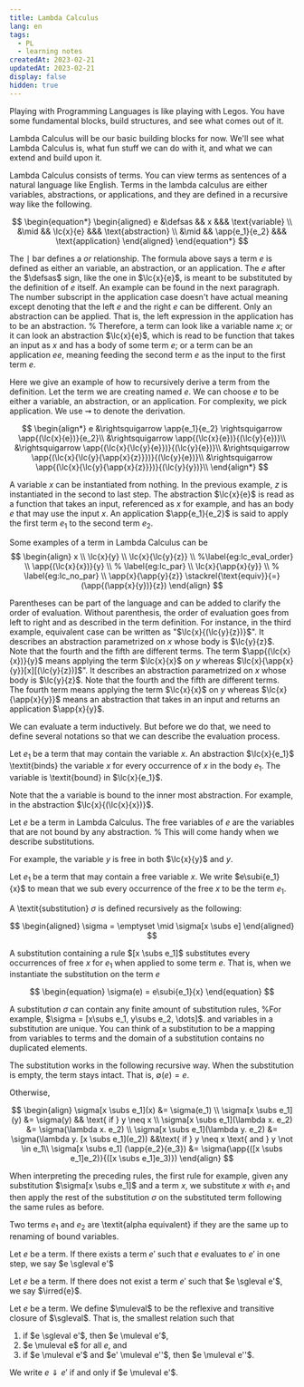 ```yaml
---
title: Lambda Calculus
lang: en
tags: 
  - PL 
  - learning notes
createdAt: 2023-02-21
updatedAt: 2023-02-21
display: false
hidden: true
---
```


Playing with Programming Languages is like playing with Legos. You have some fundamental blocks, build structures, and see what comes out of it. 

Lambda Calculus will be our basic building blocks for now. We'll see what Lambda Calculus is, what fun stuff we can do with it, and what we can extend and build upon it. 

Lambda Calculus consists of terms. You can view terms as sentences of a natural language like English. Terms in the lambda calculus are either variables, abstractions, or applications, and they are defined in a recursive way like the following. 

$$
\begin{equation*} 
    \begin{aligned}
    e &\defsas && x &&& \text{variable} \\
         &\mid && \lc{x}{e} &&& \text{abstraction} \\
         &\mid && \app{e_1}{e_2} &&& \text{application}
    \end{aligned}
\end{equation*}
$$

The $\mid$ bar defines a $\textit{or}$ relationship. The formula above says a term $e$ is defined as either an variable, an abstraction, or an application. The $e$ after the $\defsas$ sign, like the one in $\lc{x}{e}$, is meant to be substituted by the definition of $e$ itself. An example can be found in the next paragraph. The number subscript in the application case doesn't have actual meaning except denoting that the left $e$ and the right $e$ can be different. Only an abstraction can be applied. That is, the left expression in the application has to be an abstraction.  % Therefore, a term can look like a variable name $x$; or it can look an abstraction $\lc{x}{e}$, which is read to be function that takes an input as $x$ and has a body of some term $e$; or a term can be an application $e e$, meaning feeding the second term $e$ as the input to the first term $e$. 
    
Here we give an example of how to recursively derive a term from the definition. Let the term we are creating named $e$. We can choose $e$ to be either a variable, an abstraction, or an application. For complexity, we pick application. We use $\rightsquigarrow$ to denote the derivation. 

$$
\begin{align*}
e &\rightsquigarrow \app{e_1}{e_2} \rightsquigarrow \app{(\lc{x}{e})}{e_2}\\
    &\rightsquigarrow \app{(\lc{x}{e})}{(\lc{y}{e})}\\
    &\rightsquigarrow \app{(\lc{x}{\lc{y}{e}})}{(\lc{y}{e})}\\
    &\rightsquigarrow \app{(\lc{x}{\lc{y}{\app{x}{z}}})}{(\lc{y}{e})}\\
    &\rightsquigarrow \app{(\lc{x}{\lc{y}{\app{x}{z}}})}{(\lc{y}{y})}\\
\end{align*}
$$
    
A variable $x$ can be instantiated from nothing. In the previous example, $z$ is instantiated in the second to last step. The abstraction $\lc{x}{e}$ is read as a function that takes an input, referenced as $x$ for example, and has an body $e$ that may use the input $x$. An application $\app{e_1}{e_2}$ is said to apply the first term $e_1$ to the second term $e_2$.

Some examples of a term in Lambda Calculus can be 
$$
\begin{align}
    x \\
    \lc{x}{y} \\
    \lc{x}{\lc{y}{z}} \\ %\label{eg:lc_eval_order} \\
    \app{(\lc{x}{x})}{y} \\ % \label{eg:lc_par} \\
    \lc{x}{\app{x}{y}} \\ % \label{eg:lc_no_par} \\
    \app{x}{\app{y}{z}} \stackrel{\text{equiv}}{=} (\app{(\app{x}{y})}{z})
\end{align}
$$

Parentheses can be part of the language and can be added to clarify the order of evaluation. Without parenthesis, the order of evaluation goes from left to right and as described in the term definition. For instance, in the third example, equivalent case can be written as "$\lc{x}{(\lc{y}{z})}$". It describes an abstraction parametrized on $x$ whose body is $\lc{y}{z}$. Note that the fourth and the fifth are different terms. The term $\app{(\lc{x}{x})}{y}$ means applying the term $\lc{x}{x}$ on $y$ whereas $\lc{x}{\app{x}{y}}[x][(\lc{y}{z})]$". It describes an abstraction parametrized on $x$ whose body is $\lc{y}{z}$. Note that the fourth and the fifth are different terms. The fourth term means applying the term $\lc{x}{x}$ on $y$ whereas $\lc{x}{\app{x}{y}}$ means an abstraction that takes in an input and returns an application $\app{x}{y}$. 

We can evaluate a term inductively. But before we do that, we need to define several notations so that we can describe the evaluation process.

<definition-block name="Binding and Bound">

Let $e_1$ be a term that may contain the variable $x$. An abstraction $\lc{x}{e_1}$ \textit{binds} the variable $x$ for every occurrence of $x$ in the body $e_1$. The variable is \textit{bound} in $\lc{x}{e_1}$.

</definition-block>

Note that the a variable is bound to the inner most abstraction. For example, in the abstraction $\lc{x}{(\lc{x}{x})}$.

<definition-block name="Free Variables">

Let $e$ be a term in Lambda Calculus. The free variables of $e$ are the variables that are not bound by any abstraction.   % This will come handy when we describe substitutions. 

</definition-block>
    
For example, the variable $y$ is free in both $\lc{x}{y}$ and $y$.

<definition-block name="Substitution">

Let $e_1$ be a term that may contain a free variable $x$. We write $e\subi{e_1}{x}$ to mean that we sub every occurrence of the free $x$ to be the term $e_1$. 
    
A \textit{substitution} $\sigma$ is defined recursively as the following: 
    
$$
\begin{aligned}
    \sigma = \emptyset \mid \sigma[x \subs e]
\end{aligned}
$$

A substitution containing a rule $[x \subs e_1]$ substitutes every occurrences of free $x$ for $e_1$ when applied to some term $e$. That is, when we instantiate the substitution on the term $e$ 

$$
\begin{equation}
    \sigma(e) = e\subi{e_1}{x}
\end{equation}
$$
    
A substitution $\sigma$ can contain any finite amount of substitution rules, %For example, $\sigma = [x\subs e_1, y\subs e_2, \dots]$. 
and variables in a substitution are unique. You can think of a substitution to be a mapping from variables to terms and the domain of a substitution contains no duplicated elements. 

The substitution works in the following recursive way. When the substitution is empty, the term stays intact. That is, $\emptyset(e) = e$. 

Otherwise, 

$$
\begin{align}
    \sigma[x \subs e_1](x) &= \sigma(e_1) \\
    \sigma[x \subs e_1](y) &= \sigma(y) && \text{ if } y \neq x \\
    \sigma[x \subs e_1](\lambda x. e_2) &= \sigma(\lambda x. e_2) \\
    \sigma[x \subs e_1](\lambda y. e_2) &= \sigma(\lambda y. [x \subs e_1](e_2)) &&\text{ if } y \neq x  \text{ and } y \not \in e_1\\
    \sigma[x \subs e_1] (\app{e_2}{e_3}) &= \sigma(\app{([x \subs e_1]e_2)}{([x \subs e_1]e_3)})
\end{align}
$$

When interpreting the preceding rules, the first rule for example, given any substitution $\sigma[x \subs e_1]$ and a term $x$, we substitute $x$ with $e_1$ and then apply the rest of the substitution $\sigma$ on the substituted term following the same rules as before.

</definition-block>

<definition-block name="Alpha Equivalence">

Two terms $e_1$ and $e_2$ are \textit{alpha equivalent} if they are the same up to renaming of bound variables.

</definition-block>

<definition-block name="Single Step Evaluation">

Let $e$ be a term. If there exists a term $e'$ such that $e$ evaluates to $e'$ in one step, we say $e \sgleval e'$

</definition-block>

<definition-block name="Irreduciable">

Let $e$ be a term. If there does not exist a term $e'$ such that $e \sgleval e'$, we say $\irred{e}$.

</definition-block>

<definition-block name="Multi Step Evaluation">

Let $e$ be a term. We define $\muleval$ to be the reflexive and transitive closure of $\sgleval$. That is, the smallest relation such that 

1. if $e \sgleval e'$, then $e \muleval e'$,
2. $e \muleval e$ for all $e$, and
3. if $e \muleval e'$ and $e' \muleval e''$, then $e \muleval e''$. 

We write $e \Downarrow e'$ if and only if $e \muleval e'$.

</definition-block>

